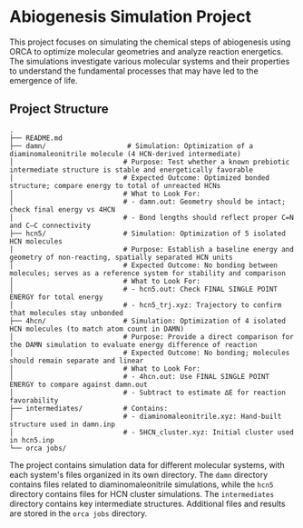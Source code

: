 # Abiogenesis Simulation Project

This project focuses on simulating the chemical steps of abiogenesis using ORCA to optimize molecular geometries and analyze reaction energetics. The simulations investigate various molecular systems and their properties to understand the fundamental processes that may have led to the emergence of life.

## Project Structure

```
.
├── README.md
├── damn/                    # Simulation: Optimization of a diaminomaleonitrile molecule (4 HCN-derived intermediate)
│                           # Purpose: Test whether a known prebiotic intermediate structure is stable and energetically favorable
│                           # Expected Outcome: Optimized bonded structure; compare energy to total of unreacted HCNs
│                           # What to Look For:
│                           # - damn.out: Geometry should be intact; check final energy vs 4HCN
│                           # - Bond lengths should reflect proper C=N and C–C connectivity
├── hcn5/                   # Simulation: Optimization of 5 isolated HCN molecules
│                           # Purpose: Establish a baseline energy and geometry of non-reacting, spatially separated HCN units
│                           # Expected Outcome: No bonding between molecules; serves as a reference system for stability and comparison
│                           # What to Look For:
│                           # - hcn5.out: Check FINAL SINGLE POINT ENERGY for total energy
│                           # - hcn5_trj.xyz: Trajectory to confirm that molecules stay unbonded
├── 4hcn/                   # Simulation: Optimization of 4 isolated HCN molecules (to match atom count in DAMN)
│                           # Purpose: Provide a direct comparison for the DAMN simulation to evaluate energy difference of reaction
│                           # Expected Outcome: No bonding; molecules should remain separate and linear
│                           # What to Look For:
│                           # - 4hcn.out: Use FINAL SINGLE POINT ENERGY to compare against damn.out
│                           # - Subtract to estimate ∆E for reaction favorability
├── intermediates/          # Contains:
│                           # - diaminomaleonitrile.xyz: Hand-built structure used in damn.inp
│                           # - 5HCN_cluster.xyz: Initial cluster used in hcn5.inp
└── orca jobs/
```

The project contains simulation data for different molecular systems, with each system's files organized in its own directory. The `damn` directory contains files related to diaminomaleonitrile simulations, while the `hcn5` directory contains files for HCN cluster simulations. The `intermediates` directory contains key intermediate structures. Additional files and results are stored in the `orca jobs` directory. 